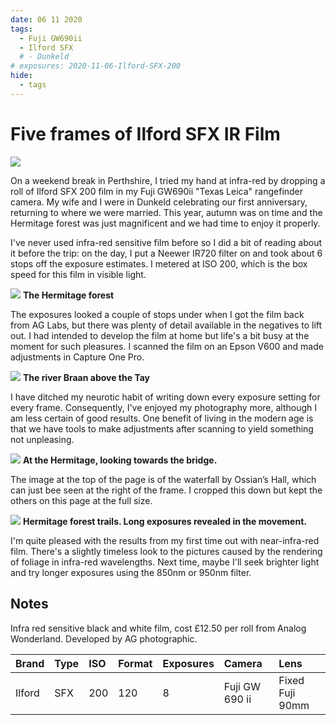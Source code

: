 ```yaml
---
date: 06 11 2020
tags:
  - Fuji GW690ii
  - Ilford SFX
  # - Dunkeld
# exposures: 2020-11-06-Ilford-SFX-200
hide:
  - tags
---
```

# Five frames of Ilford SFX IR Film

![](/img/Ilford-SFX-200-20201106_18490187.jpg)

On a weekend break in Perthshire, I tried my hand at infra-red by dropping a roll of Ilford SFX 200 film in my Fuji GW690ii "Texas Leica" rangefinder camera. My wife and I were in Dunkeld celebrating our first anniversary, returning to where we were married. This year, autumn was on time and the Hermitage forest was just magnificent and we had time to enjoy it properly.

I've never used infra-red sensitive film before so I did a bit of reading about it before the trip: on the day, I put a Neewer IR720 filter on and took about 6 stops off the exposure estimates. I metered at ISO 200, which is the box speed for this film in visible light. 

![](/img/Ilford-SFX-200-20201106_18411489.jpg)
**The Hermitage forest**

The exposures looked a couple of stops under when I got the film back from AG Labs, but there was plenty of detail available in the negatives to lift out. I had intended to develop the film at home but life's a bit busy at the moment for such pleasures. I scanned the film on an Epson V600 and made adjustments in Capture One Pro.

![](/img/Ilford-SFX-200-20201106_18432539.jpg)
**The river Braan above the Tay**

I have ditched my neurotic habit of writing down every exposure setting for every frame. Consequently, I've enjoyed my photography more, although I am less certain of good results. One benefit of living in the modern age is that we have tools to make adjustments after scanning to yield something not unpleasing. 

![](/img/Ilford-SFX-200-20201106_18465341.jpg)
**At the Hermitage, looking towards the bridge.**

The image at the top of the page is of the waterfall by Ossian’s Hall, which can just bee seen at the right of the frame. I cropped this down but kept the others on this page at the full size.

![](/img/Ilford-SFX-200-20201106_18374061.jpg)
**Hermitage forest trails. Long exposures revealed in the movement.**

I'm quite pleased with the results from my first time out with near-infra-red film. There's a slightly timeless look to the pictures caused by the rendering of foliage in infra-red wavelengths. Next time, maybe I'll seek brighter light and try longer exposures using the 850nm or 950nm filter.

## Notes

Infra red sensitive black and white film, cost £12.50 per roll from Analog Wonderland. Developed by AG photographic.

Brand|Type|ISO|Format|Exposures|Camera|Lens
:----|:---|:--|:-----|:--------|:-----|:----
Ilford|SFX|200|120|8|Fuji GW 690 ii|Fixed Fuji 90mm

